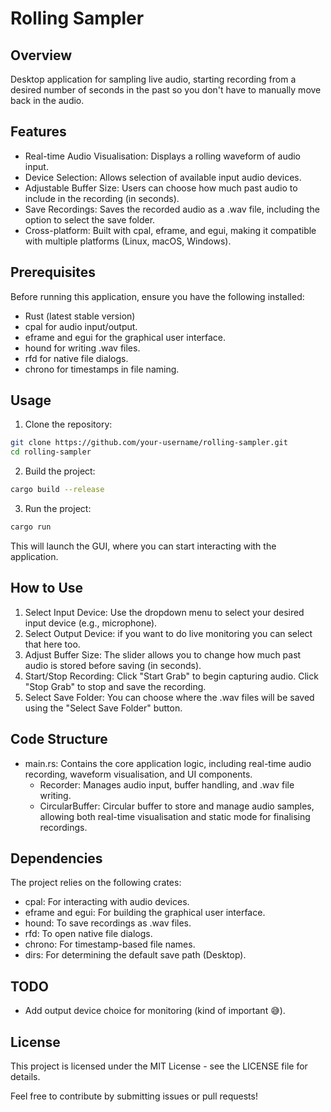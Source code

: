 # Rolling Sampler
## Overview
Desktop application for sampling live audio, starting recording from a desired number of seconds in the past so you don't have to manually move back in the audio. 

## Features
- Real-time Audio Visualisation: Displays a rolling waveform of audio input.
- Device Selection: Allows selection of available input audio devices.
- Adjustable Buffer Size: Users can choose how much past audio to include in the recording (in seconds).
- Save Recordings: Saves the recorded audio as a .wav file, including the option to select the save folder.
- Cross-platform: Built with cpal, eframe, and egui, making it compatible with multiple platforms (Linux, macOS, Windows).

## Prerequisites
Before running this application, ensure you have the following installed:
- Rust (latest stable version)
- cpal for audio input/output.
- eframe and egui for the graphical user interface.
- hound for writing .wav files.
- rfd for native file dialogs.
- chrono for timestamps in file naming.

## Usage
1. Clone the repository:
```bash
git clone https://github.com/your-username/rolling-sampler.git
cd rolling-sampler
```
2. Build the project:
```bash
cargo build --release
```
3. Run the project:
```bash
cargo run
```
This will launch the GUI, where you can start interacting with the application.

## How to Use
1. Select Input Device: Use the dropdown menu to select your desired input device (e.g., microphone).
1. Select Output Device: if you want to do live monitoring you can select that here too.
2. Adjust Buffer Size: The slider allows you to change how much past audio is stored before saving (in seconds).
3. Start/Stop Recording: Click "Start Grab" to begin capturing audio. Click "Stop Grab" to stop and save the recording.
4. Select Save Folder: You can choose where the .wav files will be saved using the "Select Save Folder" button.

## Code Structure
- main.rs: Contains the core application logic, including real-time audio recording, waveform visualisation, and UI components.
    - Recorder: Manages audio input, buffer handling, and .wav file writing.
    - CircularBuffer: Circular buffer to store and manage audio samples, allowing both real-time visualisation and static mode for finalising recordings.

## Dependencies
The project relies on the following crates:
- cpal: For interacting with audio devices.
- eframe and egui: For building the graphical user interface.
- hound: To save recordings as .wav files.
- rfd: To open native file dialogs.
- chrono: For timestamp-based file names.
- dirs: For determining the default save path (Desktop).

## TODO
- Add output device choice for monitoring (kind of important 😅).

## License
This project is licensed under the MIT License - see the LICENSE file for details.

Feel free to contribute by submitting issues or pull requests!